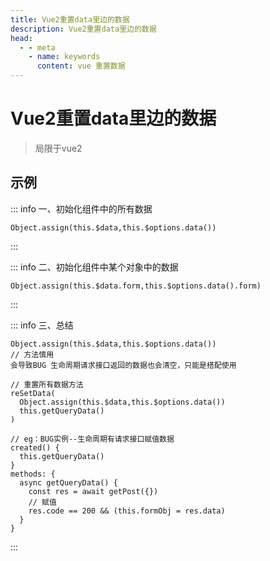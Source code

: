 ```yaml
---
title: Vue2重置data里边的数据
description: Vue2重置data里边的数据
head:
  - - meta
    - name: keywords
      content: vue 重置数据
---
```


# Vue2重置data里边的数据

> 局限于vue2

## 示例

::: info 一、初始化组件中的所有数据
```js-vue
Object.assign(this.$data,this.$options.data())
```
:::

::: info 二、初始化组件中某个对象中的数据
```js-vue
Object.assign(this.$data.form,this.$options.data().form)
```
:::

::: info 三、总结
```js-vue
Object.assign(this.$data,this.$options.data())
// 方法慎用
会导致BUG 生命周期请求接口返回的数据也会清空，只能是搭配使用

// 重置所有数据方法
reSetData(
  Object.assign(this.$data,this.$options.data())
  this.getQueryData()
)

// eg：BUG实例--生命周期有请求接口赋值数据
created() {
  this.getQueryData()
}
methods: {
  async getQueryData() {
    const res = await getPost({})
    // 赋值
    res.code == 200 && (this.formObj = res.data)
  }
}
```
:::
